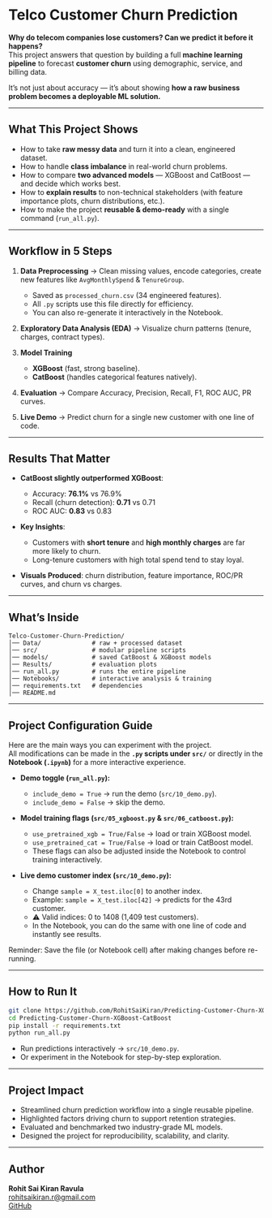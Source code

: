 # Telco Customer Churn Prediction

**Why do telecom companies lose customers? Can we predict it before it happens?**  
This project answers that question by building a full **machine learning pipeline** to forecast **customer churn** using demographic, service, and billing data.

It’s not just about accuracy — it’s about showing **how a raw business problem becomes a deployable ML solution.**

---

## What This Project Shows

- How to take **raw messy data** and turn it into a clean, engineered dataset.
- How to handle **class imbalance** in real-world churn problems.
- How to compare **two advanced models** — XGBoost and CatBoost — and decide which works best.
- How to **explain results** to non-technical stakeholders (with feature importance plots, churn distributions, etc.).
- How to make the project **reusable & demo-ready** with a single command (`run_all.py`).

---

## Workflow in 5 Steps

1. **Data Preprocessing** → Clean missing values, encode categories, create new features like `AvgMonthlySpend` & `TenureGroup`.

   - Saved as `processed_churn.csv` (34 engineered features).
   - All `.py` scripts use this file directly for efficiency.
   - You can also re-generate it interactively in the Notebook.

2. **Exploratory Data Analysis (EDA)** → Visualize churn patterns (tenure, charges, contract types).

3. **Model Training**

   - **XGBoost** (fast, strong baseline).
   - **CatBoost** (handles categorical features natively).

4. **Evaluation** → Compare Accuracy, Precision, Recall, F1, ROC AUC, PR curves.

5. **Live Demo** → Predict churn for a single new customer with one line of code.

---

## Results That Matter

- **CatBoost slightly outperformed XGBoost**:

  - Accuracy: **76.1%** vs 76.9%
  - Recall (churn detection): **0.71** vs 0.71
  - ROC AUC: **0.83** vs 0.83

- **Key Insights**:

  - Customers with **short tenure** and **high monthly charges** are far more likely to churn.
  - Long-tenure customers with high total spend tend to stay loyal.

- **Visuals Produced**: churn distribution, feature importance, ROC/PR curves, and churn vs charges.

---

## What’s Inside

```
Telco-Customer-Churn-Prediction/
│── Data/              # raw + processed dataset
│── src/               # modular pipeline scripts
│── models/            # saved CatBoost & XGBoost models
│── Results/           # evaluation plots
│── run_all.py         # runs the entire pipeline
│── Notebooks/         # interactive analysis & training
│── requirements.txt   # dependencies
│── README.md
```

---

## Project Configuration Guide

Here are the main ways you can experiment with the project.  
All modifications can be made in the **`.py` scripts under `src/`** or directly in the **Notebook (`.ipynb`)** for a more interactive experience.

- **Demo toggle (`run_all.py`):**

  - `include_demo = True` → run the demo (`src/10_demo.py`).
  - `include_demo = False` → skip the demo.

- **Model training flags (`src/05_xgboost.py` & `src/06_catboost.py`):**

  - `use_pretrained_xgb = True/False` → load or train XGBoost model.
  - `use_pretrained_cat = True/False` → load or train CatBoost model.
  - These flags can also be adjusted inside the Notebook to control training interactively.

- **Live demo customer index (`src/10_demo.py`):**
  - Change `sample = X_test.iloc[0]` to another index.
  - Example: `sample = X_test.iloc[42]` → predicts for the 43rd customer.
  - ⚠️ Valid indices: 0 to 1408 (1,409 test customers).
  - In the Notebook, you can do the same with one line of code and instantly see results.

Reminder: Save the file (or Notebook cell) after making changes before re-running.

---

## How to Run It

```bash
git clone https://github.com/RohitSaiKiran/Predicting-Customer-Churn-XGBoost-CatBoost
cd Predicting-Customer-Churn-XGBoost-CatBoost
pip install -r requirements.txt
python run_all.py
```

- Run predictions interactively → `src/10_demo.py`.
- Or experiment in the Notebook for step-by-step exploration.

---

## Project Impact

- Streamlined churn prediction workflow into a single reusable pipeline.
- Highlighted factors driving churn to support retention strategies.
- Evaluated and benchmarked two industry-grade ML models.
- Designed the project for reproducibility, scalability, and clarity.

---

## Author

**Rohit Sai Kiran Ravula**  
rohitsaikiran.r@gmail.com  
[GitHub](https://github.com/RohitSaiKiran)
